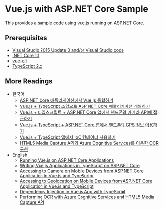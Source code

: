 # Vue.js with ASP.NET Core Sample #

This provides a sample code using vue.js running on ASP.NET Core.


## Prerequisites ##

* [Visual Studio 2015 Update 3 and/or Visual Studio code](https://www.visualstudio.com/downloads/)
* [.NET Core 1.1](https://www.microsoft.com/net/download/core#/current)
* [vue-cli](https://www.npmjs.com/package/vue-cli)
* [TypeScript 2.x](http://www.typescriptlang.org/)


## More Readings ##

* 한국어
  * [ASP.NET Core 애플리케이션에서 Vue.js 통합하기](http://blog.aliencube.org/ko/2017/02/13/running-vuejs-on-aspnet-core-apps/)
  * [Vue.js + TypeScript 조합으로 ASP.NET Core 애플리케이션 개발하기](http://blog.aliencube.org/ko/2017/02/23/running-vuejs-with-typescript-on-aspnet-core-apps/)
  * [Vue.js + 타입스크립트 + ASP.NET Core 앱에서 핸드폰의 카메라 API에 접근하기](http://blog.aliencube.org/ko/2017/03/03/accessing-to-camera-on-mobile-devices-from-vuejs-typescript-aspnetcore-apps/)
  * [Vue.js + TypeScript + ASP.NET Core 앱에서 핸드폰의 GPS 정보 이용하기](http://blog.aliencube.org/ko/2017/03/16/accessing-to-geolocation-on-mobile-devices-from-vuejs-typescript-aspnetcore-app/)
  * [Vue.js + TypeScript 앱에서 IoC 컨테이너 사용하기](http://blog.aliencube.org/ko/2017/03/21/using-ioc-container-in-vuejs-typescript-app/)
  * [HTML5 Media Capture API와 Azure Cognitive Services를 이용한 OCR 구현](http://blog.aliencube.org/ko/2017/03/28/implementing-ocr-using-azure-cognitive-services-with-html5-media-capture-api/)
* English
  * [Running Vue.js on ASP.NET Core Applications](https://blog.kloud.com.au/2017/02/14/running-vuejs-on-aspnet-core-apps/)
  * [Writing Vue.js Applications in TypeScript on ASP.NET Core](https://blog.kloud.com.au/2017/02/24/writing-vuejs-apps-in-typescript-on-aspnet-core/)
  * [Accessing to Camera on Mobile Devices from ASP.NET Core Application in Vue.js and TypeScript](https://blog.kloud.com.au/2017/03/03/accessing-to-camera-on-mobile-devices-from-aspnetcore-apps-in-vuejs-and-typescript/)
  * [Accessing to Geolocation on Mobile Devices from ASP.NET Core Application in Vue.js and TypeScript](https://blog.kloud.com.au/2017/03/17/accessing-to-geolocation-on-mobile-devices-from-aspnetcore-apps-in-vuejs-and-typescript/)
  * [Dependency Injection in Vue.js App with TypeScript](https://blog.kloud.com.au/2017/03/22/dependency-injection-in-vuejs-app-with-typescript/)
  * [Performing OCR with Azure Cognitive Services and HTML5 Media Capture API](https://blog.kloud.com.au/2017/03/30/performing-ocr-with-azure-cognitive-services-and-html5-media-capture-api/)
